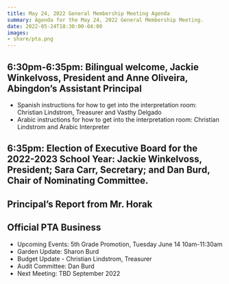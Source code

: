```yaml
---
title: May 24, 2022 General Membership Meeting Agenda
summary: Agenda for the May 24, 2022 General Membership Meeting.
date: 2022-05-24T18:30:00-04:00
images:
- share/pta.png
---
```


## 6:30pm-6:35pm: Bilingual welcome, Jackie Winkelvoss, President and Anne Oliveira, Abingdon’s Assistant Principal
- Spanish instructions for how to get into the interpretation room: Christian Lindstrom, Treasurer and Vasthy Delgado
- Arabic instructions for how to get into the interpretation room: Christian Lindstrom and Arabic Interpreter

## 6:35pm: Election of Executive Board for the 2022-2023 School Year: Jackie Winkelvoss, President; Sara Carr, Secretary; and Dan Burd, Chair of Nominating Committee.

## Principal’s Report from Mr. Horak

## Official PTA Business
- Upcoming Events: 5th Grade Promotion, Tuesday June 14 10am-11:30am
- Garden Update: Sharon Burd
- Budget Update - Christian Lindstrom, Treasurer
- Audit Committee: Dan Burd
- Next Meeting: TBD September 2022
